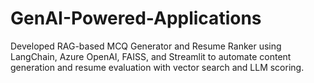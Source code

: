# GenAI-Powered-Applications
Developed RAG-based MCQ Generator and Resume Ranker using LangChain, Azure OpenAI, FAISS, and Streamlit to automate content generation and resume evaluation with vector search and LLM scoring.
